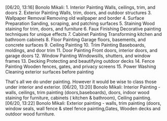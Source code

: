 [06/20, 13:16] Bonolo Mikali: 1. Interior Painting Walls, ceilings, trim, and doors
2. Exterior Painting Walls, trim, doors, and outdoor structures
3. Wallpaper Removal Removing old wallpaper and border
4. Surface Preparation Sanding, scraping, and patching surfaces
5. Staining Wood staining for trim, doors, and furniture
6. Faux Finishing Decorative painting techniques for unique effects
7. Cabinet Painting Transforming kitchen and bathroom cabinets
8. Floor Painting Garage floors, basements, and concrete surfaces
9. Ceiling Painting 
10. Trim Painting Baseboards, moldings, and door trim
11. Door Painting Front doors, interior doors, and garage doors
12. Window Painting Windowsills, shutters, and window frames
13. Decking Protecting and beautifying outdoor decks
14. Fence Painting Wooden fences, gates, and privacy screens
15. Power Washing Cleaning exterior surfaces before painting

That's all we do under painting. However it would be wise to class those under interior and exterior.
[06/20, 13:20] Bonolo Mikali: Interior Painting 
-walls, ceilings, trim painting (doors,baseboards), doors, indoor wood staining for furniture, cabinets ( kitchen & bathroom), Ceiling painting.
[06/20, 13:22] Bonolo Mikali: Exterior painting - walls, trim painting (doors, window seals, wall fence & steel fence painting,Gates, Wooden decks and outdoor wood furniture.